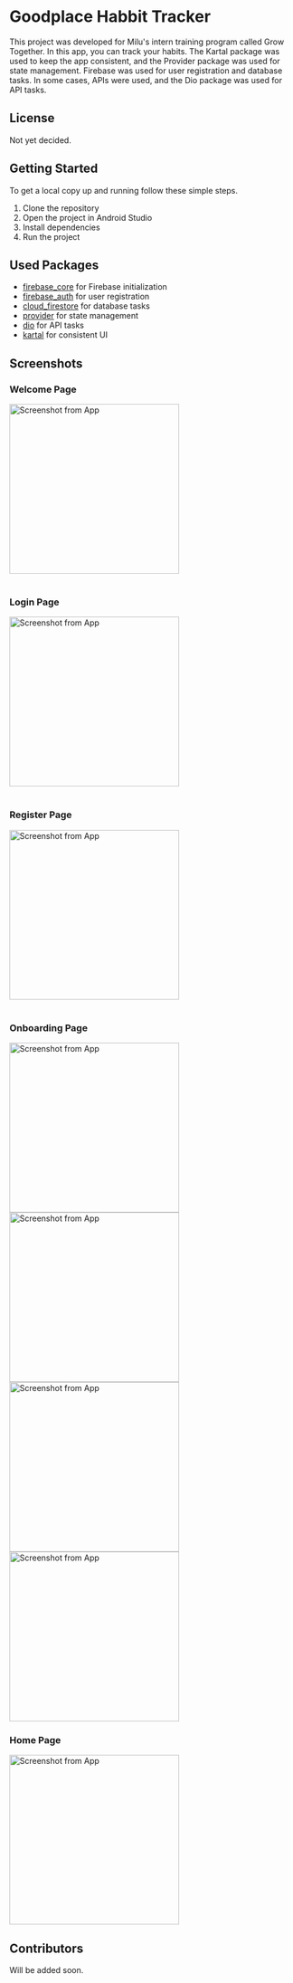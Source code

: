# Goodplace Habbit Tracker

This project was developed for Milu's intern training program called Grow Together. In this app, you can track your habits. The Kartal package was used to keep the app consistent, and the Provider package was used for state management. Firebase was used for user registration and database tasks. In some cases, APIs were used, and the Dio package was used for API tasks.

## License

Not yet decided.

## Getting Started

To get a local copy up and running follow these simple steps.

1. Clone the repository
2. Open the project in Android Studio
3. Install dependencies
4. Run the project

## Used Packages
- [firebase_core](https://pub.dev/packages/firebase_core) for Firebase initialization
- [firebase_auth](https://pub.dev/packages/firebase_auth) for user registration
- [cloud_firestore](https://pub.dev/packages/cloud_firestore) for database tasks
- [provider](https://pub.dev/packages/provider) for state management
- [dio](https://pub.dev/packages/dio) for API tasks
- [kartal](https://pub.dev/packages/kartal) for consistent UI

## Screenshots

### Welcome Page
<img src="/screenshots/WelcomePageScreenshot.png" alt="Screenshot from App" width="300" />
<br><br>

### Login Page
<img src="/screenshots/LoginPageScreenshot.png" alt="Screenshot from App" width="300" />
<br><br>

### Register Page
<img src="/screenshots/RegisterPageScreenshot.png" alt="Screenshot from App" width="300" />
<br><br>

### Onboarding Page
<img src="/screenshots/OnboardingPageScreenshot-1.png" alt="Screenshot from App" width="300" />
<img src="/screenshots/OnboardingPageScreenshot-2.png" alt="Screenshot from App" width="300" />
<img src="/screenshots/OnboardingPageScreenshot-3.png" alt="Screenshot from App" width="300" />
<img src="/screenshots/OnboardingPageScreenshot-4.png" alt="Screenshot from App" width="300" />

### Home Page
<img src="/screenshots/HomePageScreenshot.png" alt="Screenshot from App" width="300" />

## Contributors

Will be added soon.